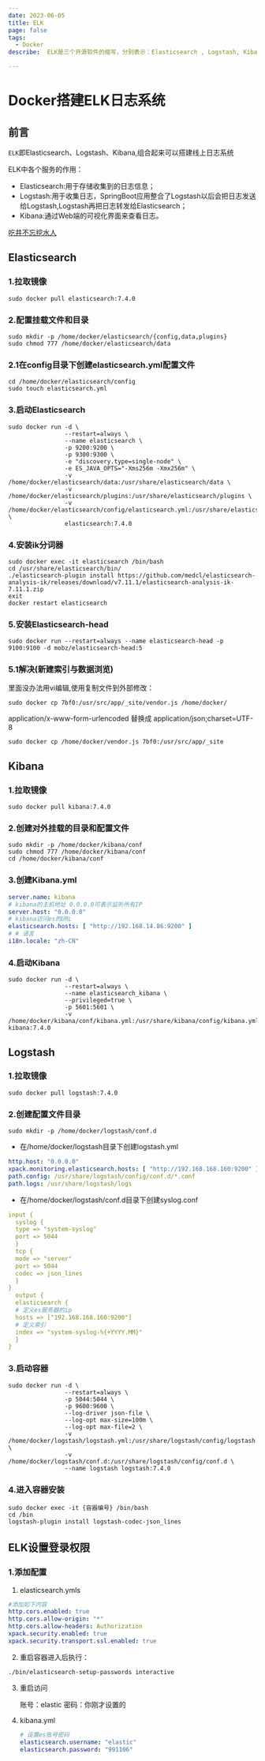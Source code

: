 ```yaml
---
date: 2023-06-05
title: ELK
page: false
tags:
  - Docker
describe:  ELK是三个开源软件的缩写，分别表示：Elasticsearch , Logstash, Kibana , 它们都是开源软件。新增了一个FileBeat，它是一个轻量级的日志收集处理工具(Agent)，Filebeat占用资源少，适合于在各个服务器上搜集日志后传输给Logstash，官方也推荐此工具

---
```


# Docker搭建ELK日志系统

## 前言

`ELK`即Elasticsearch、Logstash、Kibana,组合起来可以搭建线上日志系统

ELK中各个服务的作用：

- Elasticsearch:用于存储收集到的日志信息；
- Logstash:用于收集日志，SpringBoot应用整合了Logstash以后会把日志发送给Logstash,Logstash再把日志转发给Elasticsearch；
- Kibana:通过Web端的可视化界面来查看日志。

[吃井不忘挖水人](https://blog.csdn.net/axibazZ/article/details/126851769)

## Elasticsearch

### 1.拉取镜像

```shell
sudo docker pull elasticsearch:7.4.0
```

### 2.配置挂载文件和目录

```shell
sudo mkdir -p /home/docker/elasticsearch/{config,data,plugins}
sudo chmod 777 /home/docker/elasticsearch/data
```

### 2.1在config目录下创建elasticsearch.yml配置文件

```shell
cd /home/docker/elasticsearch/config
sudo touch elasticsearch.yml
```

### 3.启动Elasticsearch

```shell
sudo docker run -d \
                --restart=always \
                --name elasticsearch \
                -p 9200:9200 \
                -p 9300:9300 \
                -e "discovery.type=single-node" \
                -e ES_JAVA_OPTS="-Xms256m -Xmx256m" \
                -v /home/docker/elasticsearch/data:/usr/share/elasticsearch/data \
                -v /home/docker/elasticsearch/plugins:/usr/share/elasticsearch/plugins \
                -v /home/docker/elasticsearch/config/elasticsearch.yml:/usr/share/elasticsearch/config/elasticsearch.yml \
                elasticsearch:7.4.0
```

### 4.安装ik分词器

```shell
sudo docker exec -it elasticsearch /bin/bash
cd /usr/share/elasticsearch/bin/
./elasticsearch-plugin install https://github.com/medcl/elasticsearch-analysis-ik/releases/download/v7.11.1/elasticsearch-analysis-ik-7.11.1.zip
exit
docker restart elasticsearch
```

### 5.安装Elasticsearch-head

```shell
sudo docker run --restart=always --name elasticsearch-head -p 9100:9100 -d mobz/elasticsearch-head:5
```

### 5.1解决(新建索引与数据浏览)

里面没办法用vi编辑,使用复制文件到外部修改：

```shell
sudo docker cp 7bf0:/usr/src/app/_site/vendor.js /home/docker/
```

application/x-www-form-urlencoded 替换成 application/json;charset=UTF-8

```shell
sudo docker cp /home/docker/vendor.js 7bf0:/usr/src/app/_site
```





## Kibana

### 1.拉取镜像

```shell
sudo docker pull kibana:7.4.0
```

### 2.创建对外挂载的目录和配置文件

```shell
sudo mkdir -p /home/docker/kibana/conf
sudo chmod 777 /home/docker/kibana/conf
cd /home/docker/kibana/conf
```

### 3.创建Kibana.yml

```yml
server.name: kibana
# kibana的主机地址 0.0.0.0可表示监听所有IP
server.host: "0.0.0.0"
# kibana访问es的URL
elasticsearch.hosts: [ "http://192.168.14.86:9200" ]
# # 语言
i18n.locale: "zh-CN"
```

### 4.启动Kibana

```shell
sudo docker run -d \
                --restart=always \
                --name elasticsearch_kibana \
                --privileged=true \
                -p 5601:5601 \
                -v /home/docker/kibana/conf/kibana.yml:/usr/share/kibana/config/kibana.yml  kibana:7.4.0   
```



## Logstash

### 1.拉取镜像

```shell
sudo docker pull logstash:7.4.0
```

### 2.创建配置文件目录

```shell
sudo mkdir -p /home/docker/logstash/conf.d
```

- 在/home/docker/logstash目录下创建logstash.yml

```yml
http.host: "0.0.0.0"
xpack.monitoring.elasticsearch.hosts: [ "http://192.168.168.160:9200" ]
path.config: /usr/share/logstash/config/conf.d/*.conf
path.logs: /usr/share/logstash/logs
```

- 在/home/docker/logstash/conf.d目录下创建syslog.conf

```yml
input {
  syslog {
  type => "system-syslog"
  port => 5044
  }
  tcp {
  mode => "server"
  port => 5044
  codec => json_lines
  }
}
  output {
  elasticsearch {
  # 定义es服务器的ip
  hosts => ["192.168.168.160:9200"]
  # 定义索引
  index => "system-syslog-%{+YYYY.MM}"
  }
}
```

### 3.启动容器

```shell
sudo docker run -d \
                --restart=always \
                -p 5044:5044 \
                -p 9600:9600 \
                --log-driver json-file \
                --log-opt max-size=100m \
                --log-opt max-file=2 \
                -v /home/docker/logstash/logstash.yml:/usr/share/logstash/config/logstash.yml \
                -v /home/docker/logstash/conf.d:/usr/share/logstash/config/conf.d \
                --name logstash logstash:7.4.0
```

### 4.进入容器安装

```shell
sudo docker exec -it {容器编号} /bin/bash
cd /bin
logstash-plugin install logstash-codec-json_lines
```



## ELK设置登录权限

### 1.添加配置

1. elasticsearch.ymls

```yml
#添加如下内容
http.cors.enabled: true
http.cors.allow-origin: "*"
http.cors.allow-headers: Authorization
xpack.security.enabled: true
xpack.security.transport.ssl.enabled: true
```

2. 重启容器进入后执行：

`./bin/elasticsearch-setup-passwords interactive`

3. 重启访问

   账号：elastic
   密码：你刚才设置的

4. kibana.yml

   ```yml
   # 设置es账号密码
   elasticsearch.username: "elastic"
   elasticsearch.password: "991106"
   ```

   
